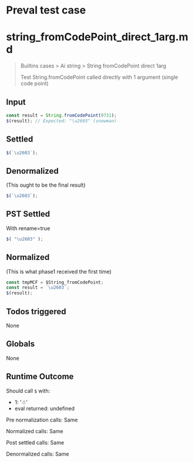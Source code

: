 # Preval test case

# string_fromCodePoint_direct_1arg.md

> Builtins cases > Ai string > String fromCodePoint direct 1arg
>
> Test String.fromCodePoint called directly with 1 argument (single code point)

## Input

`````js filename=intro
const result = String.fromCodePoint(9731);
$(result); // Expected: "\u2603" (snowman)
`````


## Settled


`````js filename=intro
$(`\u2603`);
`````


## Denormalized
(This ought to be the final result)

`````js filename=intro
$(`\u2603`);
`````


## PST Settled
With rename=true

`````js filename=intro
$( "\u2603" );
`````


## Normalized
(This is what phase1 received the first time)

`````js filename=intro
const tmpMCF = $String_fromCodePoint;
const result = `\u2603`;
$(result);
`````


## Todos triggered


None


## Globals


None


## Runtime Outcome


Should call `$` with:
 - 1: '☃'
 - eval returned: undefined

Pre normalization calls: Same

Normalized calls: Same

Post settled calls: Same

Denormalized calls: Same
